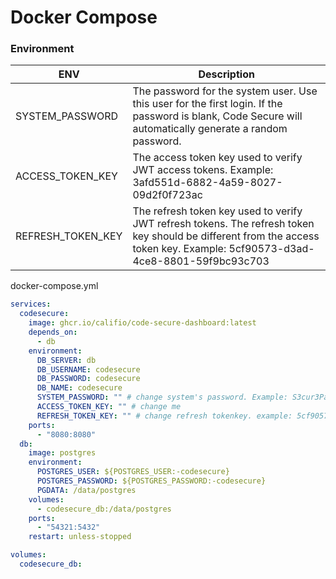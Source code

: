 # Docker Compose

### Environment

| ENV               | Description                                                                                                                                                                 |
|-------------------|-----------------------------------------------------------------------------------------------------------------------------------------------------------------------------|
| SYSTEM_PASSWORD   | The password for the system user. Use this user for the first login. If the password is blank, Code Secure will automatically generate a random password.                   |
| ACCESS_TOKEN_KEY  | The access token key used to verify JWT access tokens. Example: 3afd551d-6882-4a59-8027-09d2f0f723ac                                                                        |
| REFRESH_TOKEN_KEY | The refresh token key used to verify JWT refresh tokens. The refresh token key should be different from the access token key. Example: 5cf90573-d3ad-4ce8-8801-59f9bc93c703 |

docker-compose.yml
```yaml
services:
  codesecure:
    image: ghcr.io/califio/code-secure-dashboard:latest
    depends_on:
      - db
    environment:
      DB_SERVER: db
      DB_USERNAME: codesecure
      DB_PASSWORD: codesecure
      DB_NAME: codesecure
      SYSTEM_PASSWORD: "" # change system's password. Example: S3cur3Pa$$w0rd
      ACCESS_TOKEN_KEY: "" # change me
      REFRESH_TOKEN_KEY: "" # change refresh tokenkey. example: 5cf90573-d3ad-4ce8-8801-59f9bc93c703
    ports:
      - "8080:8080"
  db:
    image: postgres
    environment:
      POSTGRES_USER: ${POSTGRES_USER:-codesecure}
      POSTGRES_PASSWORD: ${POSTGRES_PASSWORD:-codesecure}
      PGDATA: /data/postgres
    volumes:
      - codesecure_db:/data/postgres
    ports:
      - "54321:5432"
    restart: unless-stopped

volumes:
  codesecure_db:

```
